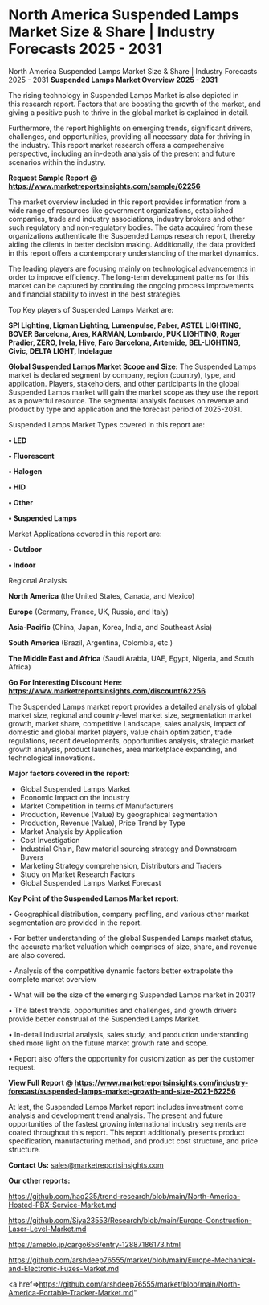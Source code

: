 # North America Suspended Lamps Market Size & Share | Industry Forecasts 2025 - 2031
North America Suspended Lamps Market Size & Share | Industry Forecasts 2025 - 2031
<Strong> Suspended Lamps Market Overview 2025 - 2031</strong>

The rising technology in Suspended Lamps Market is also depicted in this research report. Factors that are boosting the growth of the market, and giving a positive push to thrive in the global market is explained in detail.

Furthermore, the report highlights on emerging trends, significant drivers, challenges, and opportunities, providing all necessary data for thriving in the industry. This report market research offers a comprehensive perspective, including an in-depth analysis of the present and future scenarios within the industry.

<strong>Request Sample Report @ <a href=https://www.marketreportsinsights.com/sample/62256>https://www.marketreportsinsights.com/sample/62256</a></strong>

The market overview included in this report provides information from a wide range of resources like government organizations, established companies, trade and industry associations, industry brokers and other such regulatory and non-regulatory bodies. The data acquired from these organizations authenticate the Suspended Lamps research report, thereby aiding the clients in better decision making. Additionally, the data provided in this report offers a contemporary understanding of the market dynamics.

The leading players are focusing mainly on technological advancements in order to improve efficiency. The long-term development patterns for this market can be captured by continuing the ongoing process improvements and financial stability to invest in the best strategies.

Top Key players of Suspended Lamps Market are:

<strong>SPI Lighting, Ligman Lighting, Lumenpulse, Paber, ASTEL LIGHTING, BOVER Barcelona, Ares, KARMAN, Lombardo, PUK LIGHTING, Roger Pradier, ZERO, Ivela, Hive, Faro Barcelona, Artemide, BEL-LIGHTING, Civic, DELTA LIGHT, Indelague</strong>

<strong><b>Global Suspended Lamps Market Scope and Size:</b></strong>
The Suspended Lamps market is declared segment by company, region (country), type, and application. Players, stakeholders, and other participants in the global Suspended Lamps market will gain the market scope as they use the report as a powerful resource. The segmental analysis focuses on revenue and product by type and application and the forecast period of 2025-2031.

Suspended Lamps Market Types covered in this report are:

<strong>• LED

• Fluorescent

• Halogen

• HID

• Other

• Suspended Lamps</strong>

Market Applications covered in this report are:

<strong>• Outdoor

• Indoor</strong> 

Regional Analysis

<strong>North America</strong> (the United States, Canada, and Mexico)

<strong>Europe</strong> (Germany, France, UK, Russia, and Italy)

<strong>Asia-Pacific</strong> (China, Japan, Korea, India, and Southeast Asia)

<strong>South America</strong> (Brazil, Argentina, Colombia, etc.)

<strong>The Middle East and Africa</strong> (Saudi Arabia, UAE, Egypt, Nigeria, and South Africa)

<strong>Go For Interesting Discount Here: <a href=https://www.marketreportsinsights.com/discount/62256>https://www.marketreportsinsights.com/discount/62256</a></strong>

The Suspended Lamps market report provides a detailed analysis of global market size, regional and country-level market size, segmentation market growth, market share, competitive Landscape, sales analysis, impact of domestic and global market players, value chain optimization, trade regulations, recent developments, opportunities analysis, strategic market growth analysis, product launches, area marketplace expanding, and technological innovations.

<strong><b>Major factors covered in the report:</b></strong>
<ul>
  <li>Global Suspended Lamps Market </li>
  <li>Economic Impact on the Industry</li>
  <li>Market Competition in terms of Manufacturers</li>
  <li>Production, Revenue (Value) by geographical segmentation</li>
  <li>Production, Revenue (Value), Price Trend by Type</li>
  <li>Market Analysis by Application</li>
  <li>Cost Investigation</li>
  <li>Industrial Chain, Raw material sourcing strategy and Downstream Buyers</li>
  <li>Marketing Strategy comprehension, Distributors and Traders</li>
  <li>Study on Market Research Factors</li>
  <li>Global Suspended Lamps Market Forecast</li>
</ul>

<strong><b>Key Point of the Suspended Lamps Market report:</b></strong>

• Geographical distribution, company profiling, and various other market segmentation are provided in the report.

• For better understanding of the global Suspended Lamps market status, the accurate market valuation which comprises of size, share, and revenue are also covered.

• Analysis of the competitive dynamic factors better extrapolate the complete market overview

• What will be the size of the emerging Suspended Lamps market in 2031?

• The latest trends, opportunities and challenges, and growth drivers provide better construal of the Suspended Lamps Market.

• In-detail industrial analysis, sales study, and production understanding shed more light on the future market growth rate and scope.

• Report also offers the opportunity for customization as per the customer request.

<strong><b>View Full Report @ <a href=https://www.marketreportsinsights.com/industry-forecast/suspended-lamps-market-growth-and-size-2021-62256>https://www.marketreportsinsights.com/industry-forecast/suspended-lamps-market-growth-and-size-2021-62256</a></b></strong>


At last, the Suspended Lamps Market report includes investment come analysis and development trend analysis. The present and future opportunities of the fastest growing international industry segments are coated throughout this report. This report additionally presents product specification, manufacturing method, and product cost structure, and price structure.

<strong>Contact Us:</strong>
sales@marketreportsinsights.com

<strong>Our other reports:</strong>

<a href=https://github.com/haq235/trend-research/blob/main/North-America-Hosted-PBX-Service-Market.md>https://github.com/haq235/trend-research/blob/main/North-America-Hosted-PBX-Service-Market.md</a>

<a href=https://github.com/Siya23553/Research/blob/main/Europe-Construction-Laser-Level-Market.md>https://github.com/Siya23553/Research/blob/main/Europe-Construction-Laser-Level-Market.md</a>

<a href=https://ameblo.jp/cargo656/entry-12887186173.html>https://ameblo.jp/cargo656/entry-12887186173.html</a>

<a href=https://github.com/arshdeep76555/market/blob/main/Europe-Mechanical-and-Electronic-Fuzes-Market.md>https://github.com/arshdeep76555/market/blob/main/Europe-Mechanical-and-Electronic-Fuzes-Market.md</a>

<a href=>https://github.com/arshdeep76555/market/blob/main/North-America-Portable-Tracker-Market.md</a>"
